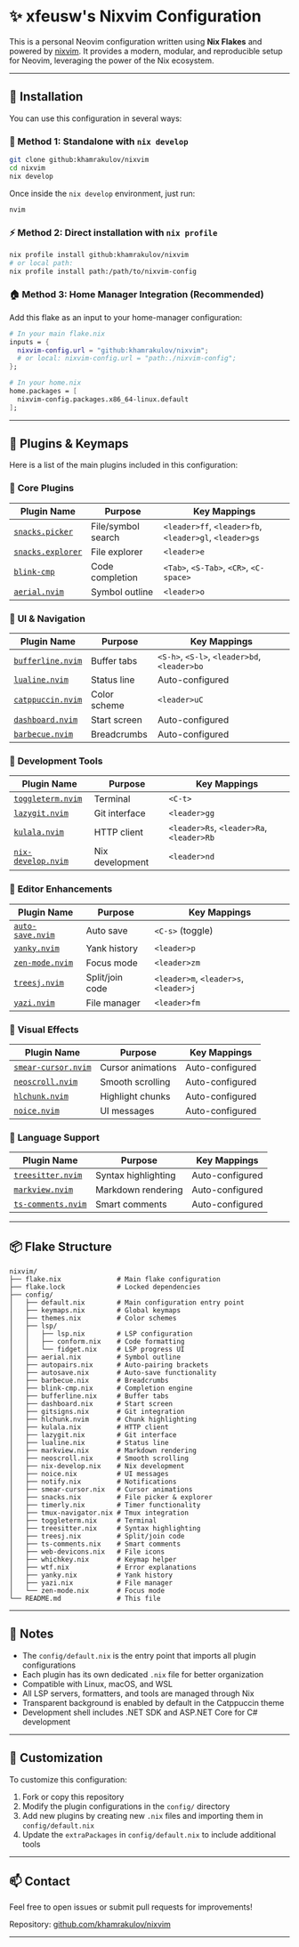 # ✨ xfeusw's Nixvim Configuration

This is a personal Neovim configuration written using **Nix Flakes** and powered by [nixvim](https://github.com/nix-community/nixvim). It provides a modern, modular, and reproducible setup for Neovim, leveraging the power of the Nix ecosystem.

---

## 🚀 Installation

You can use this configuration in several ways:

### 🔁 Method 1: Standalone with `nix develop`

```bash
git clone github:khamrakulov/nixvim
cd nixvim
nix develop
```

Once inside the `nix develop` environment, just run:

```bash
nvim
```

### ⚡ Method 2: Direct installation with `nix profile`

```bash
nix profile install github:khamrakulov/nixvim
# or local path:
nix profile install path:/path/to/nixvim-config
```

### 🏠 Method 3: Home Manager Integration (Recommended)

Add this flake as an input to your home-manager configuration:

```nix
# In your main flake.nix
inputs = {
  nixvim-config.url = "github:khamrakulov/nixvim";
  # or local: nixvim-config.url = "path:./nixvim-config";
};

# In your home.nix
home.packages = [
  nixvim-config.packages.x86_64-linux.default
];
```

---

## 🔌 Plugins & Keymaps

Here is a list of the main plugins included in this configuration:

### 📁 **Core Plugins**

| Plugin Name | Purpose | Key Mappings |
|-------------|---------|--------------|
| [`snacks.picker`](https://github.com/folke/snacks.nvim) | File/symbol search | `<leader>ff`, `<leader>fb`, `<leader>gl`, `<leader>gs` |
| [`snacks.explorer`](https://github.com/folke/snacks.nvim) | File explorer | `<leader>e` |
| [`blink-cmp`](https://github.com/Saghen/blink.cmp) | Code completion | `<Tab>`, `<S-Tab>`, `<CR>`, `<C-space>` |
| [`aerial.nvim`](https://github.com/stevearc/aerial.nvim) | Symbol outline | `<leader>o` |

### 🎨 **UI & Navigation**

| Plugin Name | Purpose | Key Mappings |
|-------------|---------|--------------|
| [`bufferline.nvim`](https://github.com/akinsho/bufferline.nvim) | Buffer tabs | `<S-h>`, `<S-l>`, `<leader>bd`, `<leader>bo` |
| [`lualine.nvim`](https://github.com/nvim-lualine/lualine.nvim) | Status line | Auto-configured |
| [`catppuccin.nvim`](https://github.com/catppuccin/nvim) | Color scheme | `<leader>uC` |
| [`dashboard.nvim`](https://github.com/nvimdev/dashboard-nvim) | Start screen | Auto-configured |
| [`barbecue.nvim`](https://github.com/utilyre/barbecue.nvim) | Breadcrumbs | Auto-configured |

### 🔧 **Development Tools**

| Plugin Name | Purpose | Key Mappings |
|-------------|---------|--------------|
| [`toggleterm.nvim`](https://github.com/akinsho/toggleterm.nvim) | Terminal | `<C-t>` |
| [`lazygit.nvim`](https://github.com/kdheepak/lazygit.nvim) | Git interface | `<leader>gg` |
| [`kulala.nvim`](https://github.com/mistweaverco/kulala.nvim) | HTTP client | `<leader>Rs`, `<leader>Ra`, `<leader>Rb` |
| [`nix-develop.nvim`](https://github.com/figsoda/nix-develop.nvim) | Nix development | `<leader>nd` |

### 🎯 **Editor Enhancements**

| Plugin Name | Purpose | Key Mappings |
|-------------|---------|--------------|
| [`auto-save.nvim`](https://github.com/pocco81/auto-save.nvim) | Auto save | `<C-s>` (toggle) |
| [`yanky.nvim`](https://github.com/gbprod/yanky.nvim) | Yank history | `<leader>p` |
| [`zen-mode.nvim`](https://github.com/folke/zen-mode.nvim) | Focus mode | `<leader>zm` |
| [`treesj.nvim`](https://github.com/Wansmer/treesj) | Split/join code | `<leader>m`, `<leader>s`, `<leader>j` |
| [`yazi.nvim`](https://github.com/mikavilpas/yazi.nvim) | File manager | `<leader>fm` |

### 🎪 **Visual Effects**

| Plugin Name | Purpose | Key Mappings |
|-------------|---------|--------------|
| [`smear-cursor.nvim`](https://github.com/sphamba/smear-cursor.nvim) | Cursor animations | Auto-configured |
| [`neoscroll.nvim`](https://github.com/karb94/neoscroll.nvim) | Smooth scrolling | Auto-configured |
| [`hlchunk.nvim`](https://github.com/shellRaining/hlchunk.nvim) | Highlight chunks | Auto-configured |
| [`noice.nvim`](https://github.com/folke/noice.nvim) | UI messages | Auto-configured |

### 📝 **Language Support**

| Plugin Name | Purpose | Key Mappings |
|-------------|---------|--------------|
| [`treesitter.nvim`](https://github.com/nvim-treesitter/nvim-treesitter) | Syntax highlighting | Auto-configured |
| [`markview.nvim`](https://github.com/OXY2DEV/markview.nvim) | Markdown rendering | Auto-configured |
| [`ts-comments.nvim`](https://github.com/folke/ts-comments.nvim) | Smart comments | Auto-configured |

---

## 📦 Flake Structure

```text
nixvim/
├── flake.nix              # Main flake configuration
├── flake.lock             # Locked dependencies
├── config/
│   ├── default.nix        # Main configuration entry point
│   ├── keymaps.nix        # Global keymaps
│   ├── themes.nix         # Color schemes
│   ├── lsp/
│   │   ├── lsp.nix        # LSP configuration
│   │   ├── conform.nix    # Code formatting
│   │   └── fidget.nix     # LSP progress UI
│   ├── aerial.nix         # Symbol outline
│   ├── autopairs.nix      # Auto-pairing brackets
│   ├── autosave.nix       # Auto-save functionality
│   ├── barbecue.nix       # Breadcrumbs
│   ├── blink-cmp.nix      # Completion engine
│   ├── bufferline.nix     # Buffer tabs
│   ├── dashboard.nix      # Start screen
│   ├── gitsigns.nix       # Git integration
│   ├── hlchunk.nvim       # Chunk highlighting
│   ├── kulala.nix         # HTTP client
│   ├── lazygit.nix        # Git interface
│   ├── lualine.nix        # Status line
│   ├── markview.nix       # Markdown rendering
│   ├── neoscroll.nix      # Smooth scrolling
│   ├── nix-develop.nix    # Nix development
│   ├── noice.nix          # UI messages
│   ├── notify.nix         # Notifications
│   ├── smear-cursor.nix   # Cursor animations
│   ├── snacks.nix         # File picker & explorer
│   ├── timerly.nix        # Timer functionality
│   ├── tmux-navigator.nix # Tmux integration
│   ├── toggleterm.nix     # Terminal
│   ├── treesitter.nix     # Syntax highlighting
│   ├── treesj.nix         # Split/join code
│   ├── ts-comments.nix    # Smart comments
│   ├── web-devicons.nix   # File icons
│   ├── whichkey.nix       # Keymap helper
│   ├── wtf.nix            # Error explanations
│   ├── yanky.nix          # Yank history
│   ├── yazi.nix           # File manager
│   └── zen-mode.nix       # Focus mode
└── README.md              # This file
```

---

## 🧠 Notes

- The `config/default.nix` is the entry point that imports all plugin configurations
- Each plugin has its own dedicated `.nix` file for better organization
- Compatible with Linux, macOS, and WSL
- All LSP servers, formatters, and tools are managed through Nix
- Transparent background is enabled by default in the Catppuccin theme
- Development shell includes .NET SDK and ASP.NET Core for C# development

---

## 🔧 Customization

To customize this configuration:

1. Fork or copy this repository
2. Modify the plugin configurations in the `config/` directory
3. Add new plugins by creating new `.nix` files and importing them in `config/default.nix`
4. Update the `extraPackages` in `config/default.nix` to include additional tools

---

## 📫 Contact

Feel free to open issues or submit pull requests for improvements!

Repository: [github.com/khamrakulov/nixvim](https://github.com/khamrakulov/nixvim)

---
